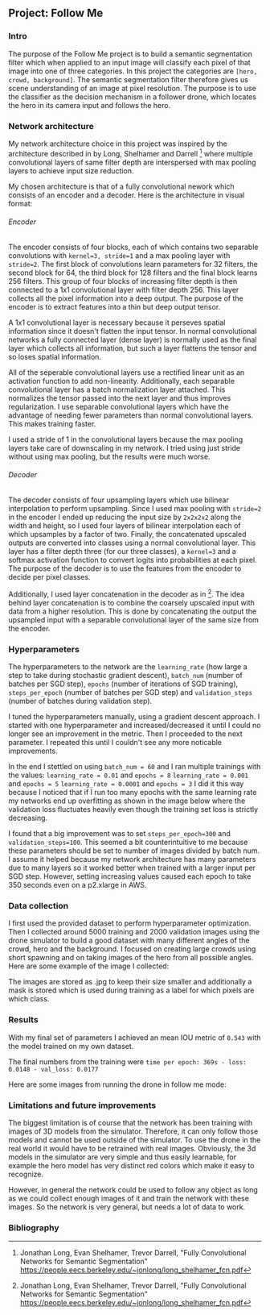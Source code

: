 ## Project: Follow Me

[//]: # (Image References)
[image1]: ./images/architecture.png

### Intro
The purpose of the Follow Me project is to build a semantic segmentation filter which when applied to an input image will classify each pixel of that image into one of three categories. In this project the categories are `[hero, crowd, background]`. The semantic segmentation filter therefore gives us scene understanding of an image at pixel resolution. The purpose is to use the classifier as the decision mechanism in a follower drone, which locates the hero in its camera input and follows the hero.

### Network architecture
My network architecture choice in this project was inspired by the architecture described in by Long, Shelhamer and Darrell [^1] where multiple convolutional layers of same filter depth are interspersed with max pooling layers to achieve input size reduction. 

My chosen architecture is that of a fully convolutional nework which consists of an encoder and a decoder. Here is the architecture in visual format:

[image1]: ./images/network.png

###### Encoder
The encoder consists of four blocks, each of which contains two separable convolutions with `kernel=3, stride=1` and a max pooling layer with `stride=2`. The first block of convolutions learn parameters for 32 filters, the second block for 64, the third block for 128 filters and the final block learns 256 filters. This group of four blocks of increasing filter depth is then connected to a 1x1 convolutional layer with filter depth 256. This layer collects all the pixel information into a deep output. The purpose of the encoder is to extract features into a thin but deep output tensor.

A 1x1 convolutional layer is necessary because it perseves spatial information since it doesn't flatten the input tensor. In normal convolutional networks a fully connected layer (dense layer) is normally used as the final layer which collects all information, but such a layer flattens the tensor and so loses spatial information. 

All of the seperable convolutional layers use a rectified linear unit as an activation function to add non-linearity. Additionally, each separable convolutional layer has a batch normalization layer attached. This normalizes the tensor passed into the next layer and thus improves regularization. I use separable convolutional layers which have the advantage of needing fewer parameters than normal convolutional layers. This makes training faster. 

I used a stride of 1 in the convolutional layers because the max pooling layers take care of downscaling in my network. I tried using just stride without using max pooling, but the results were much worse.

###### Decoder
The decoder consists of four upsampling layers which use bilinear interpolation to perform upsampling. Since I  used max pooling with `stride=2` in the encoder I ended up reducing the input size by `2x2x2x2` along the width and height, so I used four layers of bilinear interpolation each of which upsamples by a factor of two. Finally, the concatenated upscaled outputs are converted into classes using a normal convolutional layer. This layer has a filter depth three (for our three classes), a `kernel=3` and a softmax activation function to convert logits into probabilities at each pixel. The purpose of the decoder is to use the features from the encoder to decide per pixel classes.

Additionally, I used layer concatenation in the decoder as in [^1]. The idea behind layer concatenation is to combine the coarsely upscaled input with data from a higher resolution. This is done by concatenating the output the upsampled input with a separable convolutional layer of the same size from the encoder.

### Hyperparameters
The hyperparameters to the network are the `learning_rate` (how large a step to take during stochastic gradient descent), `batch_num` (number of batches per SGD step), `epochs` (number of iterations of SGD training), `steps_per_epoch` (number of batches per SGD step) and `validation_steps` (number of batches during validation step).

I tuned the hyperparameters manually, using a gradient descent approach. I started with one hyperparameter and increased/decreased it until I could no longer see an improvement in the metric. Then I proceeded to the next parameter. I repeated this until I couldn't see any more noticable improvements. 

In the end I stettled on using `batch_num = 60` and I ran multiple trainings with the values:
`learning_rate = 0.01` and `epochs = 8`
`learning_rate = 0.001` and `epochs = 5`
`learning_rate = 0.0001` and `epochs = 3`
I did it this way because I noticed that if I run too many epochs with the same learning rate my networks end up overfitting as shown in the image below where the validation loss fluctuates heavily even though the training set loss is strictly decreasing. 

[image2]: ./images/overfitting.png

I found that a big improvement was to set `steps_per_epoch=300` and `validation_steps=100`. This seemed a bit counterintuitive to me because these parameters should be set to number of images divided by batch num. I assume it helped because my network architecture has many parameters due to many layers so it worked better when trained with a larger input per SGD step. However, setting increasing values caused each epoch to take 350 seconds even on a p2.xlarge in AWS. 

### Data collection
I first used the provided dataset to perform hyperparameter optimization. Then I collected around 5000 training and 2000 validation images using the drone simulator to build a good dataset with many different angles of the crowd, hero and the background. I focused on creating large crowds using short spawning and on taking images of the hero from all possible angles. Here are some example of the image I collected:

[image3]: ./images/train_img1.jpeg
[image4]: ./images/train_img2.jpeg
[image5]: ./images/train_img3.jpeg

The images are stored as .jpg to keep their size smaller and additionally a mask is stored which is used during training as a label for which pixels are which class.

### Results
With my final set of parameters I achieved an mean IOU metric of `0.543` with the model trained on my own dataset.

The final numbers from the training were
`time per epoch: 369s - loss: 0.0148 - val_loss: 0.0177`

Here are some images from running the drone in follow me mode:

### Limitations and future improvements
The biggest limitation is of course that the network has been training with images of 3D models from the simulator. Therefore, it can only follow those models and cannot be used outside of the simulator. To use the drone in the real world it would have to be retrained with real images. Obviously, the 3d models in the simulator are very simple and thus easily learnable, for example the hero model has very distinct red colors which make it easy to recognize. 

However, in general the network could be used to follow any object as long as we could collect enough images of it and train the network with these images. So the network is very general, but needs a lot of data to work.


### Bibliography
[^1]: Jonathan Long, Evan Shelhamer, Trevor Darrell, "Fully Convolutional Networks for Semantic Segmentation"
    https://people.eecs.berkeley.edu/~jonlong/long_shelhamer_fcn.pdf
